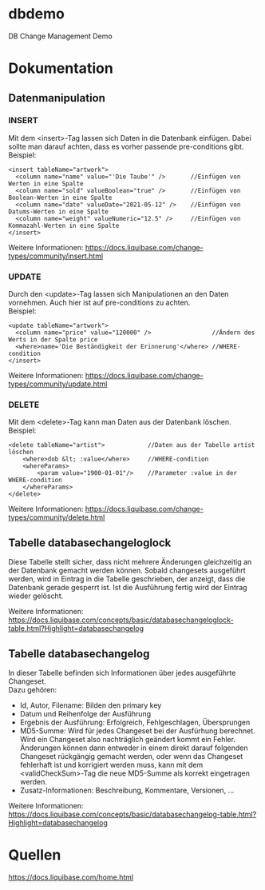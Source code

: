 # dbdemo
 DB Change Management Demo

# Dokumentation

## Datenmanipulation
### INSERT
Mit dem &lt;insert&gt;-Tag lassen sich Daten in die Datenbank einfügen. Dabei sollte man darauf achten, dass es vorher passende pre-conditions gibt.  
Beispiel:

    <insert tableName="artwork">
      <column name="name" value="'Die Taube'" />       //Einfügen von Werten in eine Spalte
      <column name="sold" valueBoolean="true" />       //Einfügen von Boolean-Werten in eine Spalte
      <column name="date" valueDate="2021-05-12" />    //Einfügen von Datums-Werten in eine Spalte
      <column name="weight" valueNumeric="12.5" />     //Einfügen von Kommazahl-Werten in eine Spalte
    </insert>
    
Weitere Informationen: https://docs.liquibase.com/change-types/community/insert.html

### UPDATE
Durch den &lt;update&gt;-Tag lassen sich Manipulationen an den Daten vornehmen. Auch hier ist auf pre-conditions zu achten.  
Beispiel:

    <update tableName="artwork">
      <column name="price" value="120000" />                 //Ändern des Werts in der Spalte price
      <where>name='Die Beständigkeit der Erinnerung'</where> //WHERE-condition
    </insert>

Weitere Informationen: https://docs.liquibase.com/change-types/community/update.html

### DELETE
Mit dem &lt;delete&gt;-Tag kann man Daten aus der Datenbank löschen.  
Beispiel:

    <delete tableName="artist">            //Daten aus der Tabelle artist löschen
        <where>dob &lt; :value</where>     //WHERE-condition
        <whereParams>
            <param value="1900-01-01"/>    //Parameter :value in der WHERE-condition
        </whereParams>
    </delete>

Weitere Informationen: https://docs.liquibase.com/change-types/community/delete.html

## Tabelle databasechangeloglock
Diese Tabelle stellt sicher, dass nicht mehrere Änderungen gleichzeitig an der Datenbank gemacht werden können. Sobald changesets ausgeführt werden, wird in Eintrag in die Tabelle geschrieben, der anzeigt, dass die Datenbank gerade gesperrt ist. Ist die Ausführung fertig wird der Eintrag wieder gelöscht.

Weitere Informationen: https://docs.liquibase.com/concepts/basic/databasechangeloglock-table.html?Highlight=databasechangelog

## Tabelle databasechangelog
In dieser Tabelle befinden sich Informationen über jedes ausgeführte Changeset.  
Dazu gehören:  
* Id, Autor, Filename: Bilden den primary key
* Datum und Reihenfolge der Ausführung
* Ergebnis der Ausführung: Erfolgreich, Fehlgeschlagen, Übersprungen
* MD5-Summe: Wird für jedes Changeset bei der Ausfürhung berechnet. Wird ein Changeset also nachträglich geändert kommt ein Fehler. Änderungen können dann entweder in einem direkt darauf folgenden Changeset rückgängig gemacht werden, oder wenn das Changeset fehlerhaft ist und korrigiert werden muss, kann mit dem &lt;validCheckSum&gt;-Tag die neue MD5-Summe als korrekt eingetragen werden.
* Zusatz-Informationen: Beschreibung, Kommentare, Versionen, ...

Weitere Informationen: https://docs.liquibase.com/concepts/basic/databasechangelog-table.html?Highlight=databasechangelog

# Quellen
https://docs.liquibase.com/home.html
